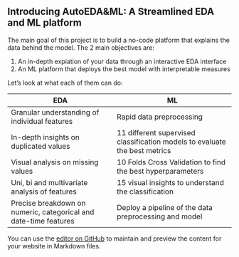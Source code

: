 ## Introducing AutoEDA&ML:  A Streamlined EDA and ML platform 

The main goal of this project is to build a no-code platform that explains the data behind the model. The 2 main objectives are:
1.	An in-depth expiation of your data through an interactive EDA interface
2.	An ML platform that deploys the best model with interpretable measures

Let’s look at what each of them can do:

|EDA                          |ML                        
|----------------|-----------------------------
Granular understanding of individual features|Rapid data preprocessing           
|In-depth insights on duplicated values | 11 different supervised classification models to evaluate the best metrics
|Visual analysis on missing values | 10 Folds Cross Validation to find the best hyperparameters
|Uni, bi and multivariate analysis of features | 15 visual insights to understand the classification
|Precise breakdown on numeric, categorical and date-time features | Deploy a pipeline of the data preprocessing and model

You can use the [editor on GitHub](https://github.com/shawnd29/front-page/edit/gh-pages/index.md) to maintain and preview the content for your website in Markdown files.

